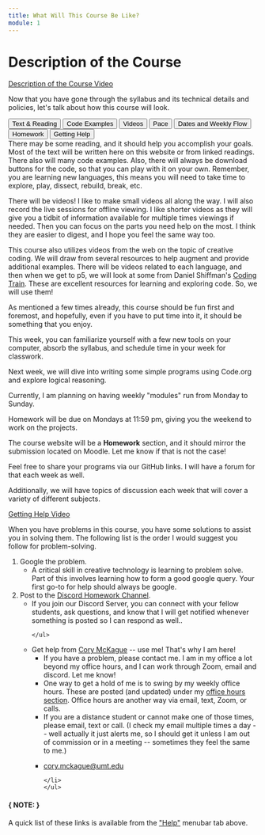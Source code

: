```yaml
---
title: What Will This Course Be Like?
module: 1
---
```


# Description of the Course

<a href="//www.youtube.com/embed/jFiKjke1jx8" data-lity>Description of the Course Video</a>

Now that you have gone through the syllabus and its technical details and policies, let's talk about how this course will look.

<div class="tab">
  <button class="tablinks active" onclick="openTab(event, 'Text')">Text & Reading</button>
  <button class="tablinks" onclick="openTab(event, 'Code')">Code Examples</button>
  <button class="tablinks" onclick="openTab(event, 'Videos')">Videos</button>
  <button class="tablinks" onclick="openTab(event, 'Pace')">Pace</button>
  <button class="tablinks" onclick="openTab(event, 'Dates')">Dates and Weekly Flow</button>
  <button class="tablinks" onclick="openTab(event, 'Homework')">Homework</button>
  <button class="tablinks" onclick="openTab(event, 'Help')">Getting Help</button>
</div>

<div id="Text" class="tabcontent" style="display:block">
There may be some reading, and it should help you accomplish your goals. Most of the text will be written here on this website or from linked readings.
</div>

<div id="Code" class="tabcontent">
There also will many code examples. Also, there will always be download buttons for the code, so that you can play with it on your own. Remember, you are learning new languages, this means you will need to take time to explore, play, dissect, rebuild, break, etc.
</div>
<div id="Videos" class="tabcontent">
<p>There will be videos! I like to make small videos all along the way.  I will also record the live sessions for offline viewing.  I like shorter videos as they will give you a tidbit of information available for multiple times viewings if needed.  Then you can focus on the parts you need help on the most.  I think they are easier to digest, and I hope you feel the same way too.</p>
<p>This course also utilizes videos from the web on the topic of creative coding. We will draw from several resources to help augment and provide additional examples. There will be videos related to each language, and then when we get to p5, we will look at some from Daniel Shiffman's <a href="https://thecodingtrain.com" target="_blank">Coding Train</a>. These are excellent resources for learning and exploring code. So, we will use them!</p>
</div>
<div id="Pace" class="tabcontent">
<p>As mentioned a few times already, this course should be fun first and foremost, and hopefully, even if you have to put time into it, it should be something that you enjoy.</p>
<p>This week, you can familiarize yourself with a few new tools on your computer, absorb the syllabus, and schedule time in your week for classwork.</p>
<p>Next week, we will dive into writing some simple programs using Code.org and explore logical reasoning.</p>
</div>
<div id="Dates" class="tabcontent">
<p>Currently, I am planning on having weekly "modules" run from Monday to Sunday.</p>
<p>Homework will be due on Mondays at 11:59 pm, giving you the weekend to work on the projects.</p>
</div>
<div id="Homework" class="tabcontent">
<p>The course website will be a <b>Homework</b> section, and it should mirror the submission located on Moodle.  Let me know if that is not the case!</p>
<p>Feel free to share your programs via our GitHub links.  I will have a forum for that each week as well.</p>
<p>Additionally, we will have topics of discussion each week that will cover a variety of different subjects.</p>
</div>
<div id="Help" class="tabcontent">

<p><a href="//www.youtube.com/embed/YMNx52LmLNA" data-lity>Getting Help Video</a></p>
<p>When you have problems in this course, you have some solutions to assist you in solving them. The following list is the order I would suggest you follow for problem-solving.</p>
<ol>
<li>
    Google the problem.
    <ul>
    <li>
     A critical skill in creative technology is learning to problem solve. Part of this involves learning how to form a good google query. Your first go-to for help should always be google.
    </li>
    </ul>
</li>
<li>Post to the <a href="https://discord.gg/UVHEdnD9qS" target="_blank">Discord Homework Channel</a>.
    <ul>
    <li>If you join our Discord Server, you can connect with your fellow students, ask questions, and know that I will get notified whenever something is posted so I can respond as well..</li>
    
    </ul>
</li>
<li>Get help from <a href="mailto:cory.mckague@umt.edu?subject=120%20Question">Cory McKague</a> -- use me! That's why I am here!
    <ul>
    <li>If you have a problem, please contact me.  I am in my office a lot beyond my office hours, and I can work through Zoom, email and discord.  Let me know!
    </li>
    <li>One way to get a hold of me is to swing by my weekly office hours. These are posted (and updated) under my <a href="https://montana-media-arts.github.io/MART120-Spring2024/instructors/#office-hours">office hours section</a>. Office hours are another way via email, text, Zoom, or calls.
    </li>
    <li>If you are a distance student or cannot make one of those times, please email, text or call. (I check my email multiple times a day -- well actually it just alerts me, so I should get it unless I am out of commission or in a meeting -- sometimes they feel the same to me.)
    </li>
    <li>
        <p><a href="mailto:cory.mckague@umt.edu?subject=120%20Question">cory.mckague@umt.edu</a></p>
       
    </li>
    </ul>
</li>
</ol>
</div>

#### { NOTE: }
A quick list of these links is available from the ["Help"]({{site.baseurl}}/help/) menubar tab above.
